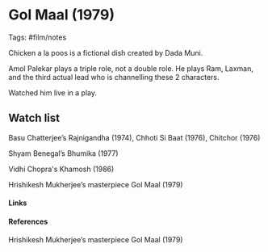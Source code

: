 # Gol Maal (1979)
Tags: #film/notes 

Chicken a la poos is a fictional dish created by Dada Muni. 

Amol Palekar plays a triple role, not a double role. He plays Ram, Laxman, and the third actual lead who is channelling these 2 characters. 

Watched him live in a play. 

## Watch list
Basu Chatterjee’s Rajnigandha (1974), Chhoti Si Baat (1976), Chitchor (1976)

Shyam Benegal’s Bhumika (1977)

Vidhi Chopra's Khamosh (1986)

Hrishikesh Mukherjee’s masterpiece Gol Maal (1979)

#### Links

#### References
Hrishikesh Mukherjee’s masterpiece Gol Maal (1979)